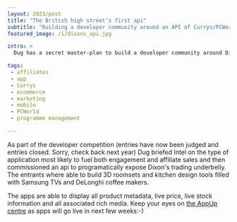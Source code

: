 ```yaml
---
layout: 2023/post
title: "The British high street's first api"
subtitle: "Building a developer community around an API of Currys/PCWorld skus."
featured_image: /i/dixons_api.jpg

intro: >
  Dug has a secret master-plan to build a developer community around Dixons. The fit with Intel is a good one as the UK electricals retailer ships an inordinate number of devices powered by the American chip-maker.

tags:
 - affiliates
 - app
 - Currys
 - ecommerce
 - marketing
 - mobile
 - PCWorld
 - programme management

---
```


As part of the developer competition (entries have now been judged and entries closed. Sorry, check back next year) Dug briefed Intel on the type of application most likely to fuel both engagement and affiliate sales and then commissioned an api to programatically expose Dixon's trading underbelly. The entrants where able to build 3D roomsets and kitchen design tools filled with Samsung TVs and DeLonghi coffee makers.

The apps are able to display all product metadata, live price, live stock information and all associated rich media. Keep your eyes on <a href="http://www.appup.com/applications/">the AppUp centre</a> as apps will go live in next few weeks:-)


